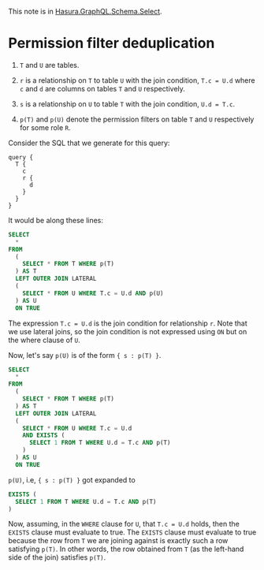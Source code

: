 This note is in [Hasura.GraphQL.Schema.Select](https://github.com/hasura/graphql-engine/blob/master/server/src-lib/Hasura/GraphQL/Schema/Select.hs#L1232).

# Permission filter deduplication

1. `T` and `U` are tables.

1. `r` is a relationship on `T` to table `U` with the join condition, `T.c =
   U.d` where `c` and `d` are columns on tables `T` and `U` respectively.

1. `s` is a relationship on `U` to table `T` with the join condition, `U.d =
   T.c`.

1. `p(T)` and `p(U)` denote the permission filters on table `T` and `U`
   respectively for some role `R`.

Consider the SQL that we generate for this query:

```
query {
  T {
    c
    r {
      d
    }
  }
}
```

It would be along these lines:

```sql
SELECT
  *
FROM
  (
    SELECT * FROM T WHERE p(T)
  ) AS T
  LEFT OUTER JOIN LATERAL
  (
    SELECT * FROM U WHERE T.c = U.d AND p(U)
  ) AS U
  ON TRUE
```

The expression `T.c = U.d` is the join condition for relationship `r`. Note
that we use lateral joins, so the join condition is not expressed using `ON`
but on the where clause of `U`.

Now, let's say `p(U)` is of the form `{ s : p(T) }`.

```sql
SELECT
  *
FROM
  (
    SELECT * FROM T WHERE p(T)
  ) AS T
  LEFT OUTER JOIN LATERAL
  (
    SELECT * FROM U WHERE T.c = U.d
    AND EXISTS (
      SELECT 1 FROM T WHERE U.d = T.c AND p(T)
    )
  ) AS U
  ON TRUE
```

`p(U)`, i.e, `{ s : p(T) }` got expanded to

```sql
EXISTS (
  SELECT 1 FROM T WHERE U.d = T.c AND p(T)
)
```

Now, assuming, in the `WHERE` clause for `U`, that `T.c = U.d` holds, then the
`EXISTS` clause must evaluate to true. The `EXISTS` clause must evaluate to true
because the row from `T` we are joining against is exactly such a row satisfying
`p(T)`. In other words, the row obtained from `T` (as the left-hand side of the
join) satisfies `p(T)`.

